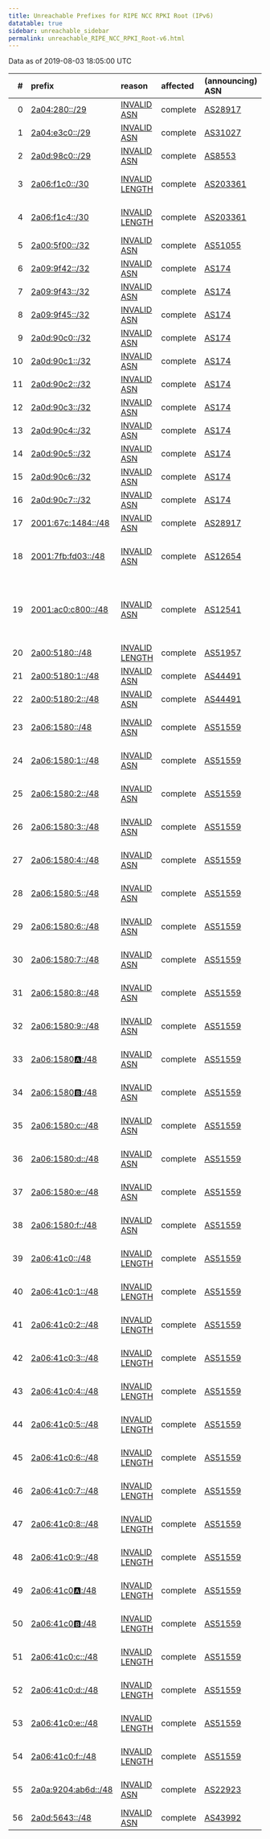 ```yaml
---
title: Unreachable Prefixes for RIPE NCC RPKI Root (IPv6)
datatable: true
sidebar: unreachable_sidebar
permalink: unreachable_RIPE_NCC_RPKI_Root-v6.html
---
```


Data as of 2019-08-03 18:05:00 UTC


<div class="datatable-begin"></div>

|   # | prefix                                                           | reason                                                                                                     | affected   | (announcing) ASN                         | AS Name                                                                      |   unreachable /48s |
|----:|:-----------------------------------------------------------------|:-----------------------------------------------------------------------------------------------------------|:-----------|:-----------------------------------------|:-----------------------------------------------------------------------------|-------------------:|
|   0 | [2a04:280::/29](https://stat.ripe.net/2a04:280::/29)             | [INVALID ASN](https://rpki-validator.ripe.net/announcement-preview?asn=AS28917&prefix=2a04:280::/29)       | complete   | [AS28917](unreachable_AS28917-v6.html)   | FIORD-AS - LLC "TRC FIORD"                                                   |             524288 |
|   1 | [2a04:e3c0::/29](https://stat.ripe.net/2a04:e3c0::/29)           | [INVALID ASN](https://rpki-validator.ripe.net/announcement-preview?asn=AS31027&prefix=2a04:e3c0::/29)      | complete   | [AS31027](unreachable_AS31027-v6.html)   | NIANET-AS - Nianet A/S                                                       |             524288 |
|   2 | [2a0d:98c0::/29](https://stat.ripe.net/2a0d:98c0::/29)           | [INVALID ASN](https://rpki-validator.ripe.net/announcement-preview?asn=AS8553&prefix=2a0d:98c0::/29)       | complete   | [AS8553](unreachable_AS8553-v6.html)     | AVENSYS - Avensys Networks Ltd                                               |             524288 |
|   3 | [2a06:f1c0::/30](https://stat.ripe.net/2a06:f1c0::/30)           | [INVALID LENGTH](https://rpki-validator.ripe.net/announcement-preview?asn=AS203361&prefix=2a06:f1c0::/30)  | complete   | [AS203361](unreachable_AS203361-v6.html) | AXIANSCONNECT - MASSELIN COMMUNICATION SAS                                   |             262144 |
|   4 | [2a06:f1c4::/30](https://stat.ripe.net/2a06:f1c4::/30)           | [INVALID LENGTH](https://rpki-validator.ripe.net/announcement-preview?asn=AS203361&prefix=2a06:f1c4::/30)  | complete   | [AS203361](unreachable_AS203361-v6.html) | AXIANSCONNECT - MASSELIN COMMUNICATION SAS                                   |             262144 |
|   5 | [2a00:5f00::/32](https://stat.ripe.net/2a00:5f00::/32)           | [INVALID ASN](https://rpki-validator.ripe.net/announcement-preview?asn=AS51055&prefix=2a00:5f00::/32)      | complete   | [AS51055](unreachable_AS51055-v6.html)   | BRIDGEP-AS - Bridge Fibre Limited                                            |              65536 |
|   6 | [2a09:9f42::/32](https://stat.ripe.net/2a09:9f42::/32)           | [INVALID ASN](https://rpki-validator.ripe.net/announcement-preview?asn=AS174&prefix=2a09:9f42::/32)        | complete   | [AS174](unreachable_AS174-v6.html)       | COGENT-174 - Cogent Communications                                           |              65536 |
|   7 | [2a09:9f43::/32](https://stat.ripe.net/2a09:9f43::/32)           | [INVALID ASN](https://rpki-validator.ripe.net/announcement-preview?asn=AS174&prefix=2a09:9f43::/32)        | complete   | [AS174](unreachable_AS174-v6.html)       | COGENT-174 - Cogent Communications                                           |              65536 |
|   8 | [2a09:9f45::/32](https://stat.ripe.net/2a09:9f45::/32)           | [INVALID ASN](https://rpki-validator.ripe.net/announcement-preview?asn=AS174&prefix=2a09:9f45::/32)        | complete   | [AS174](unreachable_AS174-v6.html)       | COGENT-174 - Cogent Communications                                           |              65536 |
|   9 | [2a0d:90c0::/32](https://stat.ripe.net/2a0d:90c0::/32)           | [INVALID ASN](https://rpki-validator.ripe.net/announcement-preview?asn=AS174&prefix=2a0d:90c0::/32)        | complete   | [AS174](unreachable_AS174-v6.html)       | COGENT-174 - Cogent Communications                                           |              65536 |
|  10 | [2a0d:90c1::/32](https://stat.ripe.net/2a0d:90c1::/32)           | [INVALID ASN](https://rpki-validator.ripe.net/announcement-preview?asn=AS174&prefix=2a0d:90c1::/32)        | complete   | [AS174](unreachable_AS174-v6.html)       | COGENT-174 - Cogent Communications                                           |              65536 |
|  11 | [2a0d:90c2::/32](https://stat.ripe.net/2a0d:90c2::/32)           | [INVALID ASN](https://rpki-validator.ripe.net/announcement-preview?asn=AS174&prefix=2a0d:90c2::/32)        | complete   | [AS174](unreachable_AS174-v6.html)       | COGENT-174 - Cogent Communications                                           |              65536 |
|  12 | [2a0d:90c3::/32](https://stat.ripe.net/2a0d:90c3::/32)           | [INVALID ASN](https://rpki-validator.ripe.net/announcement-preview?asn=AS174&prefix=2a0d:90c3::/32)        | complete   | [AS174](unreachable_AS174-v6.html)       | COGENT-174 - Cogent Communications                                           |              65536 |
|  13 | [2a0d:90c4::/32](https://stat.ripe.net/2a0d:90c4::/32)           | [INVALID ASN](https://rpki-validator.ripe.net/announcement-preview?asn=AS174&prefix=2a0d:90c4::/32)        | complete   | [AS174](unreachable_AS174-v6.html)       | COGENT-174 - Cogent Communications                                           |              65536 |
|  14 | [2a0d:90c5::/32](https://stat.ripe.net/2a0d:90c5::/32)           | [INVALID ASN](https://rpki-validator.ripe.net/announcement-preview?asn=AS174&prefix=2a0d:90c5::/32)        | complete   | [AS174](unreachable_AS174-v6.html)       | COGENT-174 - Cogent Communications                                           |              65536 |
|  15 | [2a0d:90c6::/32](https://stat.ripe.net/2a0d:90c6::/32)           | [INVALID ASN](https://rpki-validator.ripe.net/announcement-preview?asn=AS174&prefix=2a0d:90c6::/32)        | complete   | [AS174](unreachable_AS174-v6.html)       | COGENT-174 - Cogent Communications                                           |              65536 |
|  16 | [2a0d:90c7::/32](https://stat.ripe.net/2a0d:90c7::/32)           | [INVALID ASN](https://rpki-validator.ripe.net/announcement-preview?asn=AS174&prefix=2a0d:90c7::/32)        | complete   | [AS174](unreachable_AS174-v6.html)       | COGENT-174 - Cogent Communications                                           |              65536 |
|  17 | [2001:67c:1484::/48](https://stat.ripe.net/2001:67c:1484::/48)   | [INVALID ASN](https://rpki-validator.ripe.net/announcement-preview?asn=AS28917&prefix=2001:67c:1484::/48)  | complete   | [AS28917](unreachable_AS28917-v6.html)   | FIORD-AS - LLC "TRC FIORD"                                                   |                  1 |
|  18 | [2001:7fb:fd03::/48](https://stat.ripe.net/2001:7fb:fd03::/48)   | [INVALID ASN](https://rpki-validator.ripe.net/announcement-preview?asn=AS12654&prefix=2001:7fb:fd03::/48)  | complete   | [AS12654](unreachable_AS12654-v6.html)   | RIPE-NCC-RIS-AS - Reseaux IP Europeens Network Coordination Centre RIPE NCC  |                  1 |
|  19 | [2001:ac0:c800::/48](https://stat.ripe.net/2001:ac0:c800::/48)   | [INVALID ASN](https://rpki-validator.ripe.net/announcement-preview?asn=AS12541&prefix=2001:ac0:c800::/48)  | complete   | [AS12541](unreachable_AS12541-v6.html)   | BTESPANA - BT ESPANA COMPANIA DE SERVICIOS GLOBALES DE TELECOMUNICACIONES SA |                  1 |
|  20 | [2a00:5180::/48](https://stat.ripe.net/2a00:5180::/48)           | [INVALID LENGTH](https://rpki-validator.ripe.net/announcement-preview?asn=AS51957&prefix=2a00:5180::/48)   | complete   | [AS51957](unreachable_AS51957-v6.html)   | AQUAFON-AS - ZAO "Aquafon-GSM"                                               |                  1 |
|  21 | [2a00:5180:1::/48](https://stat.ripe.net/2a00:5180:1::/48)       | [INVALID ASN](https://rpki-validator.ripe.net/announcement-preview?asn=AS44491&prefix=2a00:5180:1::/48)    | complete   | [AS44491](unreachable_AS44491-v6.html)   | AQUAFON-AS - ZAO "Aquafon-GSM"                                               |                  1 |
|  22 | [2a00:5180:2::/48](https://stat.ripe.net/2a00:5180:2::/48)       | [INVALID ASN](https://rpki-validator.ripe.net/announcement-preview?asn=AS44491&prefix=2a00:5180:2::/48)    | complete   | [AS44491](unreachable_AS44491-v6.html)   | AQUAFON-AS - ZAO "Aquafon-GSM"                                               |                  1 |
|  23 | [2a06:1580::/48](https://stat.ripe.net/2a06:1580::/48)           | [INVALID ASN](https://rpki-validator.ripe.net/announcement-preview?asn=AS51559&prefix=2a06:1580::/48)      | complete   | [AS51559](unreachable_AS51559-v6.html)   | NETINTERNET - Netinternet Bilisim Teknolojileri AS                           |                  1 |
|  24 | [2a06:1580:1::/48](https://stat.ripe.net/2a06:1580:1::/48)       | [INVALID ASN](https://rpki-validator.ripe.net/announcement-preview?asn=AS51559&prefix=2a06:1580:1::/48)    | complete   | [AS51559](unreachable_AS51559-v6.html)   | NETINTERNET - Netinternet Bilisim Teknolojileri AS                           |                  1 |
|  25 | [2a06:1580:2::/48](https://stat.ripe.net/2a06:1580:2::/48)       | [INVALID ASN](https://rpki-validator.ripe.net/announcement-preview?asn=AS51559&prefix=2a06:1580:2::/48)    | complete   | [AS51559](unreachable_AS51559-v6.html)   | NETINTERNET - Netinternet Bilisim Teknolojileri AS                           |                  1 |
|  26 | [2a06:1580:3::/48](https://stat.ripe.net/2a06:1580:3::/48)       | [INVALID ASN](https://rpki-validator.ripe.net/announcement-preview?asn=AS51559&prefix=2a06:1580:3::/48)    | complete   | [AS51559](unreachable_AS51559-v6.html)   | NETINTERNET - Netinternet Bilisim Teknolojileri AS                           |                  1 |
|  27 | [2a06:1580:4::/48](https://stat.ripe.net/2a06:1580:4::/48)       | [INVALID ASN](https://rpki-validator.ripe.net/announcement-preview?asn=AS51559&prefix=2a06:1580:4::/48)    | complete   | [AS51559](unreachable_AS51559-v6.html)   | NETINTERNET - Netinternet Bilisim Teknolojileri AS                           |                  1 |
|  28 | [2a06:1580:5::/48](https://stat.ripe.net/2a06:1580:5::/48)       | [INVALID ASN](https://rpki-validator.ripe.net/announcement-preview?asn=AS51559&prefix=2a06:1580:5::/48)    | complete   | [AS51559](unreachable_AS51559-v6.html)   | NETINTERNET - Netinternet Bilisim Teknolojileri AS                           |                  1 |
|  29 | [2a06:1580:6::/48](https://stat.ripe.net/2a06:1580:6::/48)       | [INVALID ASN](https://rpki-validator.ripe.net/announcement-preview?asn=AS51559&prefix=2a06:1580:6::/48)    | complete   | [AS51559](unreachable_AS51559-v6.html)   | NETINTERNET - Netinternet Bilisim Teknolojileri AS                           |                  1 |
|  30 | [2a06:1580:7::/48](https://stat.ripe.net/2a06:1580:7::/48)       | [INVALID ASN](https://rpki-validator.ripe.net/announcement-preview?asn=AS51559&prefix=2a06:1580:7::/48)    | complete   | [AS51559](unreachable_AS51559-v6.html)   | NETINTERNET - Netinternet Bilisim Teknolojileri AS                           |                  1 |
|  31 | [2a06:1580:8::/48](https://stat.ripe.net/2a06:1580:8::/48)       | [INVALID ASN](https://rpki-validator.ripe.net/announcement-preview?asn=AS51559&prefix=2a06:1580:8::/48)    | complete   | [AS51559](unreachable_AS51559-v6.html)   | NETINTERNET - Netinternet Bilisim Teknolojileri AS                           |                  1 |
|  32 | [2a06:1580:9::/48](https://stat.ripe.net/2a06:1580:9::/48)       | [INVALID ASN](https://rpki-validator.ripe.net/announcement-preview?asn=AS51559&prefix=2a06:1580:9::/48)    | complete   | [AS51559](unreachable_AS51559-v6.html)   | NETINTERNET - Netinternet Bilisim Teknolojileri AS                           |                  1 |
|  33 | [2a06:1580:a::/48](https://stat.ripe.net/2a06:1580:a::/48)       | [INVALID ASN](https://rpki-validator.ripe.net/announcement-preview?asn=AS51559&prefix=2a06:1580:a::/48)    | complete   | [AS51559](unreachable_AS51559-v6.html)   | NETINTERNET - Netinternet Bilisim Teknolojileri AS                           |                  1 |
|  34 | [2a06:1580:b::/48](https://stat.ripe.net/2a06:1580:b::/48)       | [INVALID ASN](https://rpki-validator.ripe.net/announcement-preview?asn=AS51559&prefix=2a06:1580:b::/48)    | complete   | [AS51559](unreachable_AS51559-v6.html)   | NETINTERNET - Netinternet Bilisim Teknolojileri AS                           |                  1 |
|  35 | [2a06:1580:c::/48](https://stat.ripe.net/2a06:1580:c::/48)       | [INVALID ASN](https://rpki-validator.ripe.net/announcement-preview?asn=AS51559&prefix=2a06:1580:c::/48)    | complete   | [AS51559](unreachable_AS51559-v6.html)   | NETINTERNET - Netinternet Bilisim Teknolojileri AS                           |                  1 |
|  36 | [2a06:1580:d::/48](https://stat.ripe.net/2a06:1580:d::/48)       | [INVALID ASN](https://rpki-validator.ripe.net/announcement-preview?asn=AS51559&prefix=2a06:1580:d::/48)    | complete   | [AS51559](unreachable_AS51559-v6.html)   | NETINTERNET - Netinternet Bilisim Teknolojileri AS                           |                  1 |
|  37 | [2a06:1580:e::/48](https://stat.ripe.net/2a06:1580:e::/48)       | [INVALID ASN](https://rpki-validator.ripe.net/announcement-preview?asn=AS51559&prefix=2a06:1580:e::/48)    | complete   | [AS51559](unreachable_AS51559-v6.html)   | NETINTERNET - Netinternet Bilisim Teknolojileri AS                           |                  1 |
|  38 | [2a06:1580:f::/48](https://stat.ripe.net/2a06:1580:f::/48)       | [INVALID ASN](https://rpki-validator.ripe.net/announcement-preview?asn=AS51559&prefix=2a06:1580:f::/48)    | complete   | [AS51559](unreachable_AS51559-v6.html)   | NETINTERNET - Netinternet Bilisim Teknolojileri AS                           |                  1 |
|  39 | [2a06:41c0::/48](https://stat.ripe.net/2a06:41c0::/48)           | [INVALID LENGTH](https://rpki-validator.ripe.net/announcement-preview?asn=AS51559&prefix=2a06:41c0::/48)   | complete   | [AS51559](unreachable_AS51559-v6.html)   | NETINTERNET - Netinternet Bilisim Teknolojileri AS                           |                  1 |
|  40 | [2a06:41c0:1::/48](https://stat.ripe.net/2a06:41c0:1::/48)       | [INVALID LENGTH](https://rpki-validator.ripe.net/announcement-preview?asn=AS51559&prefix=2a06:41c0:1::/48) | complete   | [AS51559](unreachable_AS51559-v6.html)   | NETINTERNET - Netinternet Bilisim Teknolojileri AS                           |                  1 |
|  41 | [2a06:41c0:2::/48](https://stat.ripe.net/2a06:41c0:2::/48)       | [INVALID LENGTH](https://rpki-validator.ripe.net/announcement-preview?asn=AS51559&prefix=2a06:41c0:2::/48) | complete   | [AS51559](unreachable_AS51559-v6.html)   | NETINTERNET - Netinternet Bilisim Teknolojileri AS                           |                  1 |
|  42 | [2a06:41c0:3::/48](https://stat.ripe.net/2a06:41c0:3::/48)       | [INVALID LENGTH](https://rpki-validator.ripe.net/announcement-preview?asn=AS51559&prefix=2a06:41c0:3::/48) | complete   | [AS51559](unreachable_AS51559-v6.html)   | NETINTERNET - Netinternet Bilisim Teknolojileri AS                           |                  1 |
|  43 | [2a06:41c0:4::/48](https://stat.ripe.net/2a06:41c0:4::/48)       | [INVALID LENGTH](https://rpki-validator.ripe.net/announcement-preview?asn=AS51559&prefix=2a06:41c0:4::/48) | complete   | [AS51559](unreachable_AS51559-v6.html)   | NETINTERNET - Netinternet Bilisim Teknolojileri AS                           |                  1 |
|  44 | [2a06:41c0:5::/48](https://stat.ripe.net/2a06:41c0:5::/48)       | [INVALID LENGTH](https://rpki-validator.ripe.net/announcement-preview?asn=AS51559&prefix=2a06:41c0:5::/48) | complete   | [AS51559](unreachable_AS51559-v6.html)   | NETINTERNET - Netinternet Bilisim Teknolojileri AS                           |                  1 |
|  45 | [2a06:41c0:6::/48](https://stat.ripe.net/2a06:41c0:6::/48)       | [INVALID LENGTH](https://rpki-validator.ripe.net/announcement-preview?asn=AS51559&prefix=2a06:41c0:6::/48) | complete   | [AS51559](unreachable_AS51559-v6.html)   | NETINTERNET - Netinternet Bilisim Teknolojileri AS                           |                  1 |
|  46 | [2a06:41c0:7::/48](https://stat.ripe.net/2a06:41c0:7::/48)       | [INVALID LENGTH](https://rpki-validator.ripe.net/announcement-preview?asn=AS51559&prefix=2a06:41c0:7::/48) | complete   | [AS51559](unreachable_AS51559-v6.html)   | NETINTERNET - Netinternet Bilisim Teknolojileri AS                           |                  1 |
|  47 | [2a06:41c0:8::/48](https://stat.ripe.net/2a06:41c0:8::/48)       | [INVALID LENGTH](https://rpki-validator.ripe.net/announcement-preview?asn=AS51559&prefix=2a06:41c0:8::/48) | complete   | [AS51559](unreachable_AS51559-v6.html)   | NETINTERNET - Netinternet Bilisim Teknolojileri AS                           |                  1 |
|  48 | [2a06:41c0:9::/48](https://stat.ripe.net/2a06:41c0:9::/48)       | [INVALID LENGTH](https://rpki-validator.ripe.net/announcement-preview?asn=AS51559&prefix=2a06:41c0:9::/48) | complete   | [AS51559](unreachable_AS51559-v6.html)   | NETINTERNET - Netinternet Bilisim Teknolojileri AS                           |                  1 |
|  49 | [2a06:41c0:a::/48](https://stat.ripe.net/2a06:41c0:a::/48)       | [INVALID LENGTH](https://rpki-validator.ripe.net/announcement-preview?asn=AS51559&prefix=2a06:41c0:a::/48) | complete   | [AS51559](unreachable_AS51559-v6.html)   | NETINTERNET - Netinternet Bilisim Teknolojileri AS                           |                  1 |
|  50 | [2a06:41c0:b::/48](https://stat.ripe.net/2a06:41c0:b::/48)       | [INVALID LENGTH](https://rpki-validator.ripe.net/announcement-preview?asn=AS51559&prefix=2a06:41c0:b::/48) | complete   | [AS51559](unreachable_AS51559-v6.html)   | NETINTERNET - Netinternet Bilisim Teknolojileri AS                           |                  1 |
|  51 | [2a06:41c0:c::/48](https://stat.ripe.net/2a06:41c0:c::/48)       | [INVALID LENGTH](https://rpki-validator.ripe.net/announcement-preview?asn=AS51559&prefix=2a06:41c0:c::/48) | complete   | [AS51559](unreachable_AS51559-v6.html)   | NETINTERNET - Netinternet Bilisim Teknolojileri AS                           |                  1 |
|  52 | [2a06:41c0:d::/48](https://stat.ripe.net/2a06:41c0:d::/48)       | [INVALID LENGTH](https://rpki-validator.ripe.net/announcement-preview?asn=AS51559&prefix=2a06:41c0:d::/48) | complete   | [AS51559](unreachable_AS51559-v6.html)   | NETINTERNET - Netinternet Bilisim Teknolojileri AS                           |                  1 |
|  53 | [2a06:41c0:e::/48](https://stat.ripe.net/2a06:41c0:e::/48)       | [INVALID LENGTH](https://rpki-validator.ripe.net/announcement-preview?asn=AS51559&prefix=2a06:41c0:e::/48) | complete   | [AS51559](unreachable_AS51559-v6.html)   | NETINTERNET - Netinternet Bilisim Teknolojileri AS                           |                  1 |
|  54 | [2a06:41c0:f::/48](https://stat.ripe.net/2a06:41c0:f::/48)       | [INVALID LENGTH](https://rpki-validator.ripe.net/announcement-preview?asn=AS51559&prefix=2a06:41c0:f::/48) | complete   | [AS51559](unreachable_AS51559-v6.html)   | NETINTERNET - Netinternet Bilisim Teknolojileri AS                           |                  1 |
|  55 | [2a0a:9204:ab6d::/48](https://stat.ripe.net/2a0a:9204:ab6d::/48) | [INVALID ASN](https://rpki-validator.ripe.net/announcement-preview?asn=AS22923&prefix=2a0a:9204:ab6d::/48) | complete   | [AS22923](unreachable_AS22923-v6.html)   | YESUP-389 - Yesup Ecommerce Solutions Inc.                                   |                  1 |
|  56 | [2a0d:5643::/48](https://stat.ripe.net/2a0d:5643::/48)           | [INVALID ASN](https://rpki-validator.ripe.net/announcement-preview?asn=AS43992&prefix=2a0d:5643::/48)      | complete   | [AS43992](unreachable_AS43992-v6.html)   | XTOM-NL - xTom.com Inc.                                                      |                  1 |

<div class="datatable-end"></div>